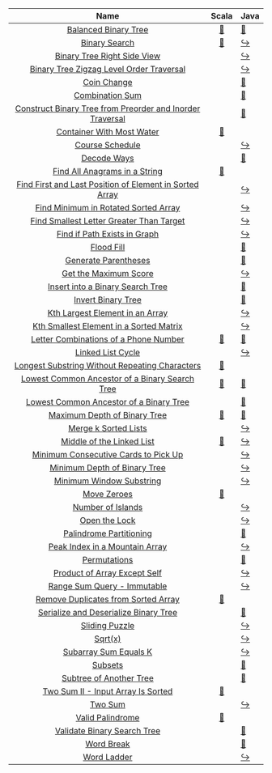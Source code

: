 |                                                                         Name                                                                         |                                                                               Scala                                                                                | Java                                                                                                                                                                  |
|:----------------------------------------------------------------------------------------------------------------------------------------------------:|:------------------------------------------------------------------------------------------------------------------------------------------------------------------:|:----------------------------------------------------------------------------------------------------------------------------------------------------------------------|
|                                      [Balanced Binary Tree](https://leetcode.com/problems/balanced-binary-tree)                                      |              [:arrows_counterclockwise:](https://github.com/leowajda/eureka-scala/blob/master/src/main/scala/tree/recursive/BalancedBinaryTree.scala)              | [:arrows_counterclockwise:](https://github.com/leowajda/eureka-java/blob/master/src/main/java/tree/recursive/BalancedBinaryTree.java)                                 |
|                                             [Binary Search](https://leetcode.com/problems/binary-search)                                             |                [:arrows_counterclockwise:](https://github.com/leowajda/eureka-scala/blob/master/src/main/scala/array/recursive/BinarySearch.scala)                 | [:arrow_right_hook:](https://github.com/leowajda/eureka-java/blob/master/src/main/java/array/iterative/BinarySearch.java)                                             |
|                               [Binary Tree Right Side View](https://leetcode.com/problems/binary-tree-right-side-view)                               |                                                                                                                                                                    | [:arrow_right_hook:](https://github.com/leowajda/eureka-java/blob/master/src/main/java/tree/iterative/BinaryTreeRightSideView.java)                                   |
|                  [Binary Tree Zigzag Level Order Traversal](https://leetcode.com/problems/binary-tree-zigzag-level-order-traversal)                  |                                                                                                                                                                    | [:arrow_right_hook:](https://github.com/leowajda/eureka-java/blob/master/src/main/java/tree/iterative/BinaryTreeZigzagLevelOrderTraversal.java)                       |
|                                               [Coin Change](https://leetcode.com/problems/coin-change)                                               |                                                                                                                                                                    | [:arrows_counterclockwise:](https://github.com/leowajda/eureka-java/blob/master/src/main/java/array/recursive/CoinChange.java)                                        |
|                                           [Combination Sum](https://leetcode.com/problems/combination-sum)                                           |                                                                                                                                                                    | [:arrows_counterclockwise:](https://github.com/leowajda/eureka-java/blob/master/src/main/java/array/recursive/CombinationSum.java)                                    |
| [Construct Binary Tree from Preorder and Inorder Traversal](https://leetcode.com/problems/construct-binary-tree-from-preorder-and-inorder-traversal) |                                                                                                                                                                    | [:arrows_counterclockwise:](https://github.com/leowajda/eureka-java/blob/master/src/main/java/tree/recursive/ConstructBinaryTreeFromPreorderAndInorderTraversal.java) |
|                                 [Container With Most Water](https://leetcode.com/problems/container-with-most-water)                                 |           [:arrows_counterclockwise:](https://github.com/leowajda/eureka-scala/blob/master/src/main/scala/array/recursive/ContainerWithMostWater.scala)            |                                                                                                                                                                       |
|                                           [Course Schedule](https://leetcode.com/problems/course-schedule)                                           |                                                                                                                                                                    | [:arrow_right_hook:](https://github.com/leowajda/eureka-java/blob/master/src/main/java/graph/iterative/CourseSchedule.java)                                           |
|                                               [Decode Ways](https://leetcode.com/problems/decode-ways)                                               |                                                                                                                                                                    | [:arrows_counterclockwise:](https://github.com/leowajda/eureka-java/blob/master/src/main/java/string/recursive/DecodeWays.java)                                       |
|                             [Find All Anagrams in a String](https://leetcode.com/problems/find-all-anagrams-in-a-string)                             |          [:arrows_counterclockwise:](https://github.com/leowajda/eureka-scala/blob/master/src/main/scala/string/recursive/FindAllAnagramsInAString.scala)          |                                                                                                                                                                       |
|   [Find First and Last Position of Element in Sorted Array](https://leetcode.com/problems/find-first-and-last-position-of-element-in-sorted-array)   |                                                                                                                                                                    | [:arrow_right_hook:](https://github.com/leowajda/eureka-java/blob/master/src/main/java/array/iterative/FindFirstAndLastPositionOfElementInSortedArray.java)           |
|                      [Find Minimum in Rotated Sorted Array](https://leetcode.com/problems/find-minimum-in-rotated-sorted-array)                      |                                                                                                                                                                    | [:arrow_right_hook:](https://github.com/leowajda/eureka-java/blob/master/src/main/java/array/iterative/FindMinimumInRotatedSortedArray.java)                          |
|                  [Find Smallest Letter Greater Than Target](https://leetcode.com/problems/find-smallest-letter-greater-than-target)                  |                                                                                                                                                                    | [:arrow_right_hook:](https://github.com/leowajda/eureka-java/blob/master/src/main/java/array/iterative/FindSmallestLetterGreaterThanTarget.java)                      |
|                              [Find if Path Exists in Graph](https://leetcode.com/problems/find-if-path-exists-in-graph)                              |                                                                                                                                                                    | [:arrow_right_hook:](https://github.com/leowajda/eureka-java/blob/master/src/main/java/graph/iterative/FindIfPathExistsInGraph.java)                                  |
|                                                [Flood Fill](https://leetcode.com/problems/flood-fill)                                                |                                                                                                                                                                    | [:arrows_counterclockwise:](https://github.com/leowajda/eureka-java/blob/master/src/main/java/graph/recursive/FloodFill.java)                                         |
|                                      [Generate Parentheses](https://leetcode.com/problems/generate-parentheses)                                      |                                                                                                                                                                    | [:arrows_counterclockwise:](https://github.com/leowajda/eureka-java/blob/master/src/main/java/string/recursive/GenerateParentheses.java)                              |
|                                     [Get the Maximum Score](https://leetcode.com/problems/get-the-maximum-score)                                     |                                                                                                                                                                    | [:arrow_right_hook:](https://github.com/leowajda/eureka-java/blob/master/src/main/java/array/iterative/GetTheMaximumScore.java)                                       |
|                          [Insert into a Binary Search Tree](https://leetcode.com/problems/insert-into-a-binary-search-tree)                          |                                                                                                                                                                    | [:arrows_counterclockwise:](https://github.com/leowajda/eureka-java/blob/master/src/main/java/tree/recursive/InsertIntoABinarySearchTree.java)                        |
|                                        [Invert Binary Tree](https://leetcode.com/problems/invert-binary-tree)                                        |                                                                                                                                                                    | [:arrows_counterclockwise:](https://github.com/leowajda/eureka-java/blob/master/src/main/java/tree/recursive/InvertBinaryTree.java)                                   |
|                           [Kth Largest Element in an Array](https://leetcode.com/problems/kth-largest-element-in-an-array)                           |                                                                                                                                                                    | [:arrow_right_hook:](https://github.com/leowajda/eureka-java/blob/master/src/main/java/array/iterative/KthLargestElementInAnArray.java)                               |
|                   [Kth Smallest Element in a Sorted Matrix](https://leetcode.com/problems/kth-smallest-element-in-a-sorted-matrix)                   |                                                                                                                                                                    | [:arrow_right_hook:](https://github.com/leowajda/eureka-java/blob/master/src/main/java/array/iterative/KthSmallestElementInASortedMatrix.java)                        |
|                     [Letter Combinations of a Phone Number](https://leetcode.com/problems/letter-combinations-of-a-phone-number)                     |      [:arrows_counterclockwise:](https://github.com/leowajda/eureka-scala/blob/master/src/main/scala/string/recursive/LetterCombinationsOfAPhoneNumber.scala)      | [:arrows_counterclockwise:](https://github.com/leowajda/eureka-java/blob/master/src/main/java/string/recursive/LetterCombinationsOfAPhoneNumber.java)                 |
|                                         [Linked List Cycle](https://leetcode.com/problems/linked-list-cycle)                                         |                                                                                                                                                                    | [:arrow_right_hook:](https://github.com/leowajda/eureka-java/blob/master/src/main/java/linked_list/iterative/LinkedListCycle.java)                                    |
|            [Longest Substring Without Repeating Characters](https://leetcode.com/problems/longest-substring-without-repeating-characters)            | [:arrows_counterclockwise:](https://github.com/leowajda/eureka-scala/blob/master/src/main/scala/string/recursive/LongestSubstringWithoutRepeatingCharacters.scala) |                                                                                                                                                                       |
|            [Lowest Common Ancestor of a Binary Search Tree](https://leetcode.com/problems/lowest-common-ancestor-of-a-binary-search-tree)            |   [:arrows_counterclockwise:](https://github.com/leowajda/eureka-scala/blob/master/src/main/scala/tree/recursive/LowestCommonAncestorOfABinarySearchTree.scala)    | [:arrows_counterclockwise:](https://github.com/leowajda/eureka-java/blob/master/src/main/java/tree/recursive/LowestCommonAncestorOfABinarySearchTree.java)            |
|                   [Lowest Common Ancestor of a Binary Tree](https://leetcode.com/problems/lowest-common-ancestor-of-a-binary-tree)                   |                                                                                                                                                                    | [:arrows_counterclockwise:](https://github.com/leowajda/eureka-java/blob/master/src/main/java/tree/recursive/LowestCommonAncestorOfABinaryTree.java)                  |
|                              [Maximum Depth of Binary Tree](https://leetcode.com/problems/maximum-depth-of-binary-tree)                              |           [:arrows_counterclockwise:](https://github.com/leowajda/eureka-scala/blob/master/src/main/scala/tree/recursive/MaximumDepthOfBinaryTree.scala)           | [:arrows_counterclockwise:](https://github.com/leowajda/eureka-java/blob/master/src/main/java/tree/recursive/MaximumDepthOfBinaryTree.java)                           |
|                                      [Merge k Sorted Lists](https://leetcode.com/problems/merge-k-sorted-lists)                                      |                                                                                                                                                                    | [:arrow_right_hook:](https://github.com/leowajda/eureka-java/blob/master/src/main/java/linked_list/iterative/MergeKSortedLists.java)                                  |
|                                 [Middle of the Linked List](https://leetcode.com/problems/middle-of-the-linked-list)                                 |         [:arrows_counterclockwise:](https://github.com/leowajda/eureka-scala/blob/master/src/main/scala/linked_list/recursive/MiddleOfTheLinkedList.scala)         | [:arrow_right_hook:](https://github.com/leowajda/eureka-java/blob/master/src/main/java/linked_list/iterative/MiddleOfTheLinkedList.java)                              |
|                      [Minimum Consecutive Cards to Pick Up](https://leetcode.com/problems/minimum-consecutive-cards-to-pick-up)                      |                                                                                                                                                                    | [:arrow_right_hook:](https://github.com/leowajda/eureka-java/blob/master/src/main/java/array/iterative/MinimumConsecutiveCardsToPickUp.java)                          |
|                              [Minimum Depth of Binary Tree](https://leetcode.com/problems/minimum-depth-of-binary-tree)                              |                                                                                                                                                                    | [:arrow_right_hook:](https://github.com/leowajda/eureka-java/blob/master/src/main/java/tree/iterative/MinimumDepthOfBinaryTree.java)                                  |
|                                  [Minimum Window Substring](https://leetcode.com/problems/minimum-window-substring)                                  |                                                                                                                                                                    | [:arrow_right_hook:](https://github.com/leowajda/eureka-java/blob/master/src/main/java/array/iterative/MinimumWindowSubstring.java)                                   |
|                                               [Move Zeroes](https://leetcode.com/problems/move-zeroes)                                               |                 [:arrows_counterclockwise:](https://github.com/leowajda/eureka-scala/blob/master/src/main/scala/array/recursive/MoveZeroes.scala)                  |                                                                                                                                                                       |
|                                         [Number of Islands](https://leetcode.com/problems/number-of-islands)                                         |                                                                                                                                                                    | [:arrow_right_hook:](https://github.com/leowajda/eureka-java/blob/master/src/main/java/graph/iterative/NumberOfIslands.java)                                          |
|                                             [Open the Lock](https://leetcode.com/problems/open-the-lock)                                             |                                                                                                                                                                    | [:arrow_right_hook:](https://github.com/leowajda/eureka-java/blob/master/src/main/java/graph/iterative/OpenTheLock.java)                                              |
|                                   [Palindrome Partitioning](https://leetcode.com/problems/palindrome-partitioning)                                   |                                                                                                                                                                    | [:arrows_counterclockwise:](https://github.com/leowajda/eureka-java/blob/master/src/main/java/string/recursive/PalindromePartitioning.java)                           |
|                            [Peak Index in a Mountain Array](https://leetcode.com/problems/peak-index-in-a-mountain-array)                            |                                                                                                                                                                    | [:arrow_right_hook:](https://github.com/leowajda/eureka-java/blob/master/src/main/java/array/iterative/PeakIndexInAMountainArray.java)                                |
|                                              [Permutations](https://leetcode.com/problems/permutations)                                              |                                                                                                                                                                    | [:arrows_counterclockwise:](https://github.com/leowajda/eureka-java/blob/master/src/main/java/array/recursive/Permutations.java)                                      |
|                              [Product of Array Except Self](https://leetcode.com/problems/product-of-array-except-self)                              |                                                                                                                                                                    | [:arrow_right_hook:](https://github.com/leowajda/eureka-java/blob/master/src/main/java/array/iterative/ProductOfArrayExceptSelf.java)                                 |
|                               [Range Sum Query - Immutable](https://leetcode.com/problems/range-sum-query---immutable)                               |                                                                                                                                                                    | [:arrow_right_hook:](https://github.com/leowajda/eureka-java/blob/master/src/main/java/array/iterative/RangeSumQueryImmutable.java)                                   |
|                       [Remove Duplicates from Sorted Array](https://leetcode.com/problems/remove-duplicates-from-sorted-array)                       |       [:arrows_counterclockwise:](https://github.com/leowajda/eureka-scala/blob/master/src/main/scala/array/recursive/RemoveDuplicatesFromSortedArray.scala)       |                                                                                                                                                                       |
|                     [Serialize and Deserialize Binary Tree](https://leetcode.com/problems/serialize-and-deserialize-binary-tree)                     |                                                                                                                                                                    | [:arrows_counterclockwise:](https://github.com/leowajda/eureka-java/blob/master/src/main/java/tree/recursive/SerializeAndDeserializeBinaryTree.java)                  |
|                                            [Sliding Puzzle](https://leetcode.com/problems/sliding-puzzle)                                            |                                                                                                                                                                    | [:arrow_right_hook:](https://github.com/leowajda/eureka-java/blob/master/src/main/java/graph/iterative/SlidingPuzzle.java)                                            |
|                                                    [Sqrt(x)](https://leetcode.com/problems/sqrtx)                                                    |                                                                                                                                                                    | [:arrow_right_hook:](https://github.com/leowajda/eureka-java/blob/master/src/main/java/math/iterative/SqrtX.java)                                                     |
|                                     [Subarray Sum Equals K](https://leetcode.com/problems/subarray-sum-equals-k)                                     |                                                                                                                                                                    | [:arrow_right_hook:](https://github.com/leowajda/eureka-java/blob/master/src/main/java/array/iterative/SubarraySumEqualsK.java)                                       |
|                                                   [Subsets](https://leetcode.com/problems/subsets)                                                   |                                                                                                                                                                    | [:arrows_counterclockwise:](https://github.com/leowajda/eureka-java/blob/master/src/main/java/array/recursive/Subsets.java)                                           |
|                                   [Subtree of Another Tree](https://leetcode.com/problems/subtree-of-another-tree)                                   |                                                                                                                                                                    | [:arrows_counterclockwise:](https://github.com/leowajda/eureka-java/blob/master/src/main/java/tree/recursive/SubtreeOfAnotherTree.java)                               |
|                        [Two Sum II - Input Array Is Sorted](https://leetcode.com/problems/two-sum-ii---input-array-is-sorted)                        |          [:arrows_counterclockwise:](https://github.com/leowajda/eureka-scala/blob/master/src/main/scala/array/recursive/TwoSumInputArrayIsSorted.scala)           |                                                                                                                                                                       |
|                                                   [Two Sum](https://leetcode.com/problems/two-sum)                                                   |                                                                                                                                                                    | [:arrow_right_hook:](https://github.com/leowajda/eureka-java/blob/master/src/main/java/array/iterative/TwoSum.java)                                                   |
|                                          [Valid Palindrome](https://leetcode.com/problems/valid-palindrome)                                          |              [:arrows_counterclockwise:](https://github.com/leowajda/eureka-scala/blob/master/src/main/scala/string/recursive/ValidPalindrome.scala)               |                                                                                                                                                                       |
|                               [Validate Binary Search Tree](https://leetcode.com/problems/validate-binary-search-tree)                               |                                                                                                                                                                    | [:arrows_counterclockwise:](https://github.com/leowajda/eureka-java/blob/master/src/main/java/tree/recursive/ValidateBinarySearchTree.java)                           |
|                                                [Word Break](https://leetcode.com/problems/word-break)                                                |                                                                                                                                                                    | [:arrows_counterclockwise:](https://github.com/leowajda/eureka-java/blob/master/src/main/java/string/recursive/WordBreak.java)                                        |
|                                               [Word Ladder](https://leetcode.com/problems/word-ladder)                                               |                                                                                                                                                                    | [:arrow_right_hook:](https://github.com/leowajda/eureka-java/blob/master/src/main/java/graph/iterative/WordLadder.java)                                               |